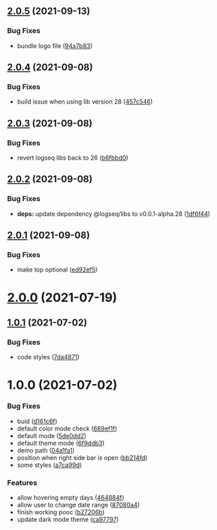 ## [2.0.5](https://github.com/pengx17/logseq-plugin-heatmap/compare/v2.0.4...v2.0.5) (2021-09-13)


### Bug Fixes

* bundle logo file ([94a7b83](https://github.com/pengx17/logseq-plugin-heatmap/commit/94a7b833f99dcc1fbf508420774247974065a855))

## [2.0.4](https://github.com/pengx17/logseq-plugin-heatmap/compare/v2.0.3...v2.0.4) (2021-09-08)


### Bug Fixes

* build issue when using lib version 28 ([457c546](https://github.com/pengx17/logseq-plugin-heatmap/commit/457c546a4188254ad7997bad5434ef2a8fb36b58))

## [2.0.3](https://github.com/pengx17/logseq-plugin-heatmap/compare/v2.0.2...v2.0.3) (2021-09-08)


### Bug Fixes

* revert logseq libs back to 26 ([b6fbbd0](https://github.com/pengx17/logseq-plugin-heatmap/commit/b6fbbd00f812481f1a0d7441914f02f8417be34e))

## [2.0.2](https://github.com/pengx17/logseq-plugin-heatmap/compare/v2.0.1...v2.0.2) (2021-09-08)


### Bug Fixes

* **deps:** update dependency @logseq/libs to v0.0.1-alpha.28 ([1df6f44](https://github.com/pengx17/logseq-plugin-heatmap/commit/1df6f44c18bb11c16bdf42653a1c4a27f43ebaf6))

## [2.0.1](https://github.com/pengx17/logseq-plugin-heatmap/compare/v2.0.0...v2.0.1) (2021-09-08)


### Bug Fixes

* make top optional ([ed92ef5](https://github.com/pengx17/logseq-plugin-heatmap/commit/ed92ef5e1f23eda0193742789e0718fd98035f6b))

# [2.0.0](https://github.com/pengx17/logseq-plugin-heatmap/compare/v1.0.1...v2.0.0) (2021-07-19)

## [1.0.1](https://github.com/pengx17/logseq-plugin-heatmap/compare/v1.0.0...v1.0.1) (2021-07-02)


### Bug Fixes

* code styles ([7da4871](https://github.com/pengx17/logseq-plugin-heatmap/commit/7da48710fd63353de3518f5e5c5bdf245ad45772))

# 1.0.0 (2021-07-02)


### Bug Fixes

* buid ([d161c6f](https://github.com/pengx17/logseq-plugin-heatmap/commit/d161c6f97ab448198779c5df1279fcd54cd09269))
* default color mode check ([689ef1f](https://github.com/pengx17/logseq-plugin-heatmap/commit/689ef1fffbbb0f2be43f2a638cd2fc6b390ad2bf))
* default mode ([5de0dd2](https://github.com/pengx17/logseq-plugin-heatmap/commit/5de0dd28fffa50a6574956ab3f604463e3495146))
* default theme mode ([6f9ddb3](https://github.com/pengx17/logseq-plugin-heatmap/commit/6f9ddb3c6c971dc8284dbe077e6ab77f23c1c8c9))
* demo path ([04a1fa1](https://github.com/pengx17/logseq-plugin-heatmap/commit/04a1fa1a1ab071e706a7e42c6e4df28e3e1a13e3))
* position when right side bar is open ([bb214fd](https://github.com/pengx17/logseq-plugin-heatmap/commit/bb214fd4a9d9b3f0b277e2b0cb500f988ab7c7af))
* some styles ([a7ca99d](https://github.com/pengx17/logseq-plugin-heatmap/commit/a7ca99d4ffa3a009bae27e720b124dcfe04a2959))


### Features

* allow hovering empty days ([464884f](https://github.com/pengx17/logseq-plugin-heatmap/commit/464884f827f0e4e7b55064558afd4e43d0023f1e))
* allow user to change date range ([87080a4](https://github.com/pengx17/logseq-plugin-heatmap/commit/87080a48245acb01a521b0f51a95570257a8037c))
* finish working pooc ([b27206b](https://github.com/pengx17/logseq-plugin-heatmap/commit/b27206b05b04fa592efa8d0abab0335d8ac9c130))
* update dark mode theme ([ca97797](https://github.com/pengx17/logseq-plugin-heatmap/commit/ca97797e800f426c50449189b90dfc4f24d4c4c1))
